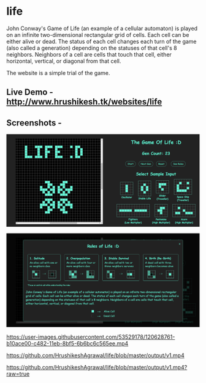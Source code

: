 # life
John Conway's Game of Life (an example of a cellular automaton) is played on an infinite two-dimensional rectangular grid of cells. Each cell can be either alive or dead. The status of each cell changes each turn of the game (also called a generation) depending on the statuses of that cell's 8 neighbors. Neighbors of a cell are cells that touch that cell, either horizontal, vertical, or diagonal from that cell.

The website is a simple trial of the game.

## Live Demo - http://www.hrushikesh.tk/websites/life

## Screenshots - 
![Image not supported...](output/1.png)

![Image not supported...](output/2.png)


https://user-images.githubusercontent.com/53529178/120628761-b10ace00-c482-11eb-8bf5-6b6bc6c565ee.mp4

https://github.com/HrushikeshAgrawal/life/blob/master/output/v1.mp4

https://github.com/HrushikeshAgrawal/life/blob/master/output/v1.mp4?raw=true
